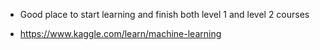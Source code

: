 - Good place to start learning and finish both level 1 and level 2 courses
* https://www.kaggle.com/learn/machine-learning 

